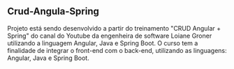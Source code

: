 ## Crud-Angula-Spring
Projeto está sendo desenvolvido a partir do treinamento "CRUD Angular + Spring" do canal do Youtube da engenheira de software Loiane Groner utilizando a linguagem Angular, Java e Spring Boot.
O curso tem a finalidade de integrar  o front-end com o back-end, utilizando as linguagens: Angular, Java e Spring Boot.
